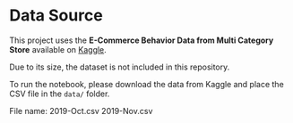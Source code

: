 # Data Source

This project uses the **E-Commerce Behavior Data from Multi Category Store** available on [Kaggle](https://www.kaggle.com/datasets/mkechinov/ecommerce-behavior-data-from-multi-category-store).

Due to its size, the dataset is not included in this repository.

To run the notebook, please download the data from Kaggle and place the CSV file in the `data/` folder.

File name:
2019-Oct.csv
2019-Nov.csv
